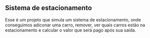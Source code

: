 ## Sistema de estacionamento

Esse é um projeto que simula um sistema de estacionamento, onde conseguimos adiconar uma carro, remover, ver quais carros estão na estacionamento e calcular o valor que será pago após sua saída. 
